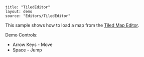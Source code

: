 ```
title: "TiledEditor"
layout: demo
source: "Editors/TiledEditor"
```

This sample shows how to load a map from the [Tiled Map Editor](http://www.mapeditor.org/).

Demo Controls:

*   Arrow Keys - Move
*   Space - Jump
